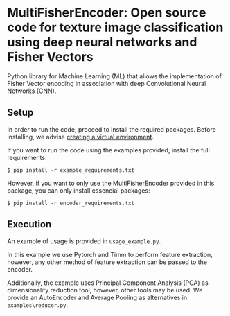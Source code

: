 # MultiFisherEncoder: Open source code for texture image classification using deep neural networks and Fisher Vectors

Python library for Machine Learning (ML) that allows the implementation of Fisher Vector encoding in association with deep Convolutional Neural Networks (CNN).

## Setup

In order to run the code, proceed to install the required packages. 
Before installing, we advise [creating a virtual environment](https://docs.python.org/3/library/venv.html).

If you want to run the code using the examples provided, install the full requirements:

`$ pip install -r example_requirements.txt`

However, if you want to only use the MultiFisherEncoder provided in this package, you can only install essencial packages:

`$ pip install -r encoder_requirements.txt`

## Execution

An example of usage is provided in `usage_example.py`.

In this example we use Pytorch and Timm to perform feature extraction, however, any other method of feature extraction can be passed to the encoder.

Additionally, the example uses Principal Component Analysis (PCA) as dimensionality reduction tool, however, other tools may be used. 
We provide an AutoEncoder and Average Pooling as alternatives in `examples\reducer.py`.
